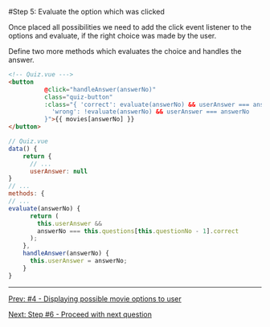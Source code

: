 #Step 5: Evaluate the option which was clicked

Once placed all possibilities we need to add the click event listener to the options and evaluate, if the right choice was made by the user.

Define two more methods which evaluates the choice
and handles the answer.

```html
<!-- Quiz.vue --->
<button
          @click="handleAnswer(answerNo)"
          class="quiz-button"
          :class="{ 'correct': evaluate(answerNo) && userAnswer === answerNo,
            'wrong': !evaluate(answerNo) && userAnswer === answerNo
          }">{{ movies[answerNo] }}
</button>
```


```javascript
// Quiz.vue
data() {
    return {
      // ...
      userAnswer: null
}
// ...
methods: {
// ...
evaluate(answerNo) {
      return (
        this.userAnswer &&
        answerNo === this.questions[this.questionNo - 1].correct
      );
    },
    handleAnswer(answerNo) {
      this.userAnswer = answerNo;
    }
}
```

---

[Prev: #4 - Displaying possible movie options to user](step4.md)

[Next: Step #6 - Proceed with next question](step6.md)


